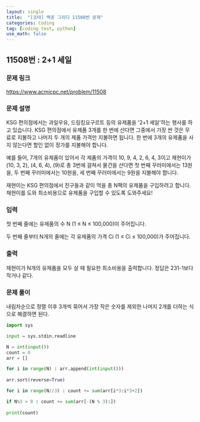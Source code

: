 ```yaml
---
layout: single
title:  "[코테] 백준 그리디 11508번 문제"
categories: Coding
tag: [coding test, python]
use_math: false
---
```


## 11508번 : 2+1 세일
### 문제 링크
<https://www.acmicpc.net/problem/11508>

### 문제 설명
KSG 편의점에서는 과일우유, 드링킹요구르트 등의 유제품을 '2+1 세일'하는 행사를 하고 있습니다. KSG 편의점에서 유제품 3개를 한 번에 산다면 그중에서 가장 싼 것은 무료로 지불하고 나머지 두 개의 제품 가격만 지불하면 됩니다. 한 번에 3개의 유제품을 사지 않는다면 할인 없이 정가를 지불해야 합니다.

예를 들어, 7개의 유제품이 있어서 각 제품의 가격이 10, 9, 4, 2, 6, 4, 3이고 재현이가 (10, 3, 2), (4, 6, 4), (9)로 총 3번에 걸쳐서 물건을 산다면 첫 번째 꾸러미에서는 13원을, 두 번째 꾸러미에서는 10원을, 세 번째 꾸러미에서는 9원을 지불해야 합니다.

재현이는 KSG 편의점에서 친구들과 같이 먹을 총 N팩의 유제품을 구입하려고 합니다. 재현이를 도와 최소비용으로 유제품을 구입할 수 있도록 도와주세요!

### 입력
첫 번째 줄에는 유제품의 수 N (1 ≤ N ≤ 100,000)이 주어집니다.

두 번째 줄부터 N개의 줄에는 각 유제품의 가격 Ci (1 ≤ Ci ≤ 100,000)가 주어집니다.

### 출력
재현이가 N개의 유제품을 모두 살 때 필요한 최소비용을 출력합니다. 정답은 231-1보다 작거나 같다.

### 문제 풀이
내림차순으로 정렬 이후 3개씩 묶어서 가장 작은 숫자를 제외한 나머지 2개를 더하는 식으로 해결하면 된다.


```python
import sys

input = sys.stdin.readline

N = int(input())
count = 0
arr = []

for i in range(N) : arr.append(int(input()))
    
arr.sort(reverse=True)

for i in range(N//3) : count += sum(arr[i*3:i*3+2])

if N%3 > 0 : count += sum(arr[-(N % 3):])
    
print(count)
```
